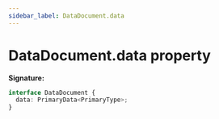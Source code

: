 ```yaml
---
sidebar_label: DataDocument.data
---
```


# DataDocument.data property

**Signature:**

```typescript
interface DataDocument {
  data: PrimaryData<PrimaryType>;
}
```
